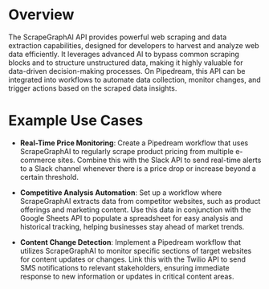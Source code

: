 # Overview

The ScrapeGraphAI API provides powerful web scraping and data extraction capabilities, designed for developers to harvest and analyze web data efficiently. It leverages advanced AI to bypass common scraping blocks and to structure unstructured data, making it highly valuable for data-driven decision-making processes. On Pipedream, this API can be integrated into workflows to automate data collection, monitor changes, and trigger actions based on the scraped data insights.

# Example Use Cases

- **Real-Time Price Monitoring**: Create a Pipedream workflow that uses ScrapeGraphAI to regularly scrape product pricing from multiple e-commerce sites. Combine this with the Slack API to send real-time alerts to a Slack channel whenever there is a price drop or increase beyond a certain threshold.

- **Competitive Analysis Automation**: Set up a workflow where ScrapeGraphAI extracts data from competitor websites, such as product offerings and marketing content. Use this data in conjunction with the Google Sheets API to populate a spreadsheet for easy analysis and historical tracking, helping businesses stay ahead of market trends.

- **Content Change Detection**: Implement a Pipedream workflow that utilizes ScrapeGraphAI to monitor specific sections of target websites for content updates or changes. Link this with the Twilio API to send SMS notifications to relevant stakeholders, ensuring immediate response to new information or updates in critical content areas.
